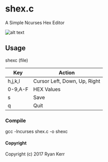 # shex.c
A Simple Ncurses Hex Editor

![alt text](http)

## Usage
shexc (file)

| Key       | Action                                    |
|-----------|-------------------------------------------|
|  h,j,k,l  | Cursor Left, Down, Up, Right              |
|  0-9,A-F  | HEX Values                                |
|  s        | Save                                      |
|  q        | Quit                                      |

### Compile
gcc -lncurses shex.c -o shexc

#### Copyright
Copyright (c) 2017 Ryan Kerr
